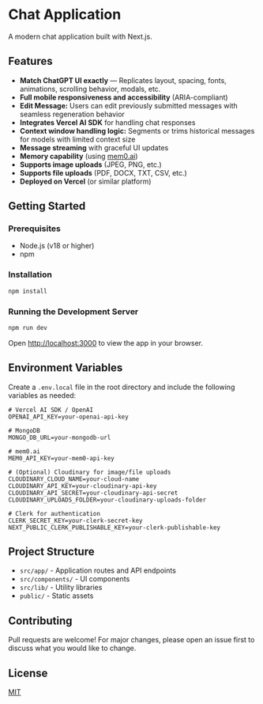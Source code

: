 # Chat Application

A modern chat application built with Next.js.

## Features

- **Match ChatGPT UI exactly** — Replicates layout, spacing, fonts, animations, scrolling behavior, modals, etc.
- **Full mobile responsiveness and accessibility** (ARIA-compliant)
- **Edit Message:** Users can edit previously submitted messages with seamless regeneration behavior
- **Integrates Vercel AI SDK** for handling chat responses
- **Context window handling logic:** Segments or trims historical messages for models with limited context size
- **Message streaming** with graceful UI updates
- **Memory capability** (using [mem0.ai](https://mem0.ai/))
- **Supports image uploads** (JPEG, PNG, etc.)
- **Supports file uploads** (PDF, DOCX, TXT, CSV, etc.)
- **Deployed on Vercel** (or similar platform)

## Getting Started

### Prerequisites

- Node.js (v18 or higher)
- npm

### Installation

```bash
npm install
```

### Running the Development Server

```bash
npm run dev
```

Open [http://localhost:3000](http://localhost:3000) to view the app in your browser.

## Environment Variables

Create a `.env.local` file in the root directory and include the following variables as needed:

```env
# Vercel AI SDK / OpenAI
OPENAI_API_KEY=your-openai-api-key

# MongoDB
MONGO_DB_URL=your-mongodb-url

# mem0.ai
MEM0_API_KEY=your-mem0-api-key

# (Optional) Cloudinary for image/file uploads
CLOUDINARY_CLOUD_NAME=your-cloud-name
CLOUDINARY_API_KEY=your-cloudinary-api-key
CLOUDINARY_API_SECRET=your-cloudinary-api-secret
CLOUDINARY_UPLOADS_FOLDER=your-cloudinary-uploads-folder

# Clerk for authentication
CLERK_SECRET_KEY=your-clerk-secret-key
NEXT_PUBLIC_CLERK_PUBLISHABLE_KEY=your-clerk-publishable-key

```

## Project Structure

- `src/app/` - Application routes and API endpoints
- `src/components/` - UI components
- `src/lib/` - Utility libraries
- `public/` - Static assets

## Contributing

Pull requests are welcome! For major changes, please open an issue first to discuss what you would like to change.

## License

[MIT](LICENSE)
